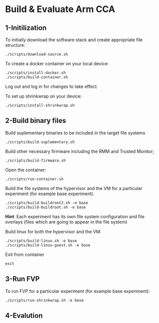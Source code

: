 # Build & Evaluate Arm CCA 

## 1-Initilization
To initially download the software stack and create appropriate file structure:

```
./scripts/download-source.sh
```

To create a docker container on your local device:

```
./scripts/install-docker.sh
./scripts/build-container.sh
```

Log out and log in for changes to take effect

To set up shrinkwrap on your device:
```
./scripts/install-shrinkwrap.sh
```

## 2-Build binary files

Build suplementary binaries to be included in the target file systems
```
./scripts/build-suplementary.sh
```
Build other necessary firmware including the RMM and Trusted Monitor;
```
./scripts/build-firmware.sh
```

Open the container:

```
./scripts/run-container.sh
```

Build the file systems of the hypervisor and the VM for a particular experiment (for example base experiment). 
```
./scripts/build-buildroot2.sh -e base
./scripts/build-buildroot.sh -e base
```
**Hint**: Each experiment has its own file system configuration and file overlays (files which are going to appear in the file system)


Build linux for both the hypervisor and the VM:
```
./scripts/build-linux.sh -e base
./scripts/build-linux-guest.sh -e base
```

Exit from container
```
exit
```

## 3-Run FVP
To run FVP for a particular experiment (for example base experiment):
```
./scripts/run-shrinkwrap.sh -e base
```
## 4-Evalution
